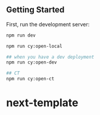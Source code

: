 ## Getting Started

First, run the development server:

```bash
npm run dev

npm run cy:open-local

## when you have a dev deployment
npm run cy:open-dev

## CT
npm run cy:open-ct
```
# next-template
